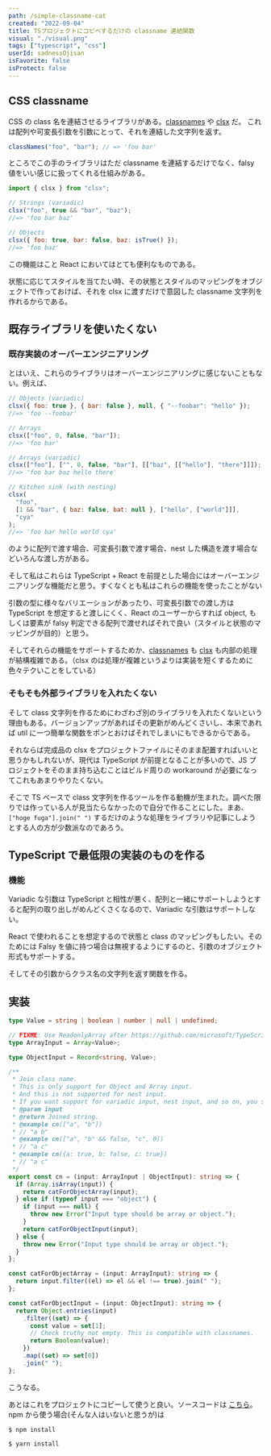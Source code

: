 ```yaml
---
path: /simple-classname-cat
created: "2022-09-04"
title: TSプロジェクトにコピペするだけの classname 連結関数
visual: "./visual.png"
tags: ["typescript", "css"]
userId: sadnessOjisan
isFavorite: false
isProtect: false
---
```


## CSS classname

CSS の class 名を連結させるライブラリがある。[classnames](https://www.npmjs.com/package/classnames) や [clsx](https://www.npmjs.com/package/clsx) だ。
これは配列や可変長引数を引数にとって、それを連結した文字列を返す。

```js
classNames("foo", "bar"); // => 'foo bar'
```

ところでこの手のライブラリはただ classname を連結するだけでなく、falsy 値をいい感じに扱ってくれる仕組みがある。

```js
import { clsx } from "clsx";

// Strings (variadic)
clsx("foo", true && "bar", "baz");
//=> 'foo bar baz'

// Objects
clsx({ foo: true, bar: false, baz: isTrue() });
//=> 'foo baz'
```

この機能はこと React においてはとても便利なものである。

状態に応じてスタイルを当てたい時、その状態とスタイルのマッピングをオブジェクトで作っておけば、それを clsx に渡すだけで意図した classname 文字列を作れるからである。

## 既存ライブラリを使いたくない

### 既存実装のオーバーエンジニアリング

とはいえ、これらのライブラリはオーバーエンジニアリングに感じないこともない。例えば、

```js
// Objects (variadic)
clsx({ foo: true }, { bar: false }, null, { "--foobar": "hello" });
//=> 'foo --foobar'

// Arrays
clsx(["foo", 0, false, "bar"]);
//=> 'foo bar'

// Arrays (variadic)
clsx(["foo"], ["", 0, false, "bar"], [["baz", [["hello"], "there"]]]);
//=> 'foo bar baz hello there'

// Kitchen sink (with nesting)
clsx(
  "foo",
  [1 && "bar", { baz: false, bat: null }, ["hello", ["world"]]],
  "cya"
);
//=> 'foo bar hello world cya'
```

のように配列で渡す場合、可変長引数で渡す場合、nest した構造を渡す場合などいろんな渡し方がある。

そして私はこれらは TypeScript + React を前提とした場合にはオーバーエンジニアリングな機能だと思う。すくなくとも私はこれらの機能を使ったことがない

引数の型に様々なバリエーションがあったり、可変長引数での渡し方は TypeScript を想定すると渡しにくく、React のユーザーからすれば object, もしくは要素が falsy 判定できる配列で渡せればそれで良い（スタイルと状態のマッピングが目的）と思う。

そしてそれらの機能をサポートするためか、[classnames](https://www.npmjs.com/package/classnames) も [clsx](https://www.npmjs.com/package/clsx) も内部の処理が結構複雑である。（clsx のは処理が複雑というよりは実装を短くするために色々テクいことをしている）

### そもそも外部ライブラリを入れたくない

そして class 文字列を作るためにわざわざ別のライブラリを入れたくないという理由もある。バージョンアップがあればその更新がめんどくさいし、本来であれば util に一つ簡単な関数をポンとおけばそれでしまいにもできるからである。

それならば完成品の clsx をプロジェクトファイルにそのまま配置すればいいと思うかもしれないが、現代は TypeScript が前提となることが多いので、JS プロジェクトをそのまま持ち込むことはビルド周りの workaround が必要になってこれもあまりやりたくない。

そこで TS ベースで class 文字列を作るツールを作る動機が生まれた。調べた限りでは作っている人が見当たらなかったので自分で作ることにした。まあ、`["hoge fuga"].join(" ")` するだけのような処理をライブラリや記事にしようとする人の方が少数派なのであろう。

## TypeScript で最低限の実装のものを作る

### 機能

Variadic な引数は TypeScript と相性が悪く、配列と一緒にサポートしようとすると配列の取り出しがめんどくさくなるので、Variadic な引数はサポートしない。

React で使われることを想定するので状態と class のマッピングもしたい。そのためには Falsy を値に持つ場合は無視するようにするのと、引数のオブジェクト形式もサポートする。

そしてその引数からクラス名の文字列を返す関数を作る。

## 実装

```ts
type Value = string | boolean | number | null | undefined;

// FIXME: Use ReadonlyArray after https://github.com/microsoft/TypeScript/issues/17002 is resolved.
type ArrayInput = Array<Value>;

type ObjectInput = Record<string, Value>;

/**
 * Join class name.
 * This is only support for Object and Array input.
 * And this is not supported for nest input.
 * If you want support for variadic input, nest input, and so on, you should use {@link https://github.com/lukeed/clsx clsx}.
 * @param input
 * @return Joined string.
 * @example cn(["a", "b"])
 * // "a b"
 * @example cn(["a", "b" && false, "c", 0])
 * // "a c"
 * @example cn({a: true, b: false, c: true})
 * // "a c"
 */
export const cn = (input: ArrayInput | ObjectInput): string => {
  if (Array.isArray(input)) {
    return catForObjectArray(input);
  } else if (typeof input === "object") {
    if (input === null) {
      throw new Error("Input type should be array or object.");
    }
    return catForObjectInput(input);
  } else {
    throw new Error("Input type should be array or object.");
  }
};

const catForObjectArray = (input: ArrayInput): string => {
  return input.filter((el) => el && el !== true).join(" ");
};

const catForObjectInput = (input: ObjectInput): string => {
  return Object.entries(input)
    .filter((set) => {
      const value = set[1];
      // Check truthy not empty. This is compatible with classnames.
      return Boolean(value);
    })
    .map((set) => set[0])
    .join(" ");
};
```

こうなる。

あとはこれをプロジェクトにコピーして使うと良い。ソースコードは [こちら](https://github.com/sadnessOjisan/nuko)。 npm から使う場合(そんな人はいないと思うが)は

```
$ npm install

$ yarn install
```

